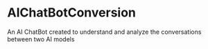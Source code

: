 # AIChatBotConversion
An AI ChatBot created to understand and analyze the conversations between two AI models

